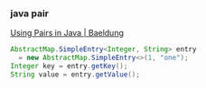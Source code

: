 ###  java pair


[Using Pairs in Java | Baeldung](https://www.baeldung.com/java-pairs "Using Pairs in Java | Baeldung")


 

```java
AbstractMap.SimpleEntry<Integer, String> entry 
  = new AbstractMap.SimpleEntry<>(1, "one");
Integer key = entry.getKey();
String value = entry.getValue();
```
